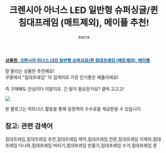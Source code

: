 ﻿---
layout: post
title:  "크렌시아 아너스 LED 일반형 슈퍼싱글/퀸 침대프레임 (매트제외), 메이플 추천!"
author: zacra
categories: [ 아이템 ]
tags: [침대프레임,침대프레임 추천,침대프레임 제작,침대프레임 전문,침대프레임 이케아,침대프레임 다나와,침대프레임 버리기,침대프레임 만들기,침대프레임 수거,침대프레임 퀸]
image: https://static.coupangcdn.com/image/vendor_inventory/4a45/0f2b4ba735460431bc7a3469dd5874f223b7a3c80584fc5b75c26a79ad33.jpg 
description: "쿠팡에서 침대프레임 관련 상품으로 가장 잘팔리는 제품 중 하나라는 사실!!."
rating: 4.5
---

<a href="https://link.coupang.com/re/AFFSDP?lptag=AF8407795&pageKey=97627940&itemId=299766502&vendorItemId=3737673136&traceid=V0-153-f68f1f2df517f0c9"><b>상품명: <font color='#01579B'>크렌시아 아너스 LED 일반형 슈퍼싱글/퀸 침대프레임 (매트제외), 메이플</font></b></a>

잘 팔리는 상품만 추천해요!<br/>
쿠팡에서 "침대프레임" 이 검색어로 가장 인기좋은 제품이에요!<br/><br/>
즉 구매해도 안심이다 이말이죠. 긴 말이 필요한가요? 클릭 고고고! <br/>



<a href="https://link.coupang.com/re/AFFSDP?lptag=AF8407795&pageKey=97627940&itemId=299766502&vendorItemId=3737673136&traceid=V0-153-f68f1f2df517f0c9"><img src="https://thumbnail8.coupangcdn.com/thumbnails/remote/q89/image/vendor_inventory/43ee/5047f84547197913ee06188bdda2664a89f820de898c945cff9c2ab547b8.jpg"></a> 

본 블로그는 파트너스 활동을 통해 일정액의 수수료를 제공받을 수 있습니다.

## 참고: 관련 검색어    
침대프레임,침대프레임 추천,침대프레임 제작,침대프레임 전문,침대프레임 이케아,침대프레임 다나와,침대프레임 버리기,침대프레임 만들기,침대프레임 수거,침대프레임 퀸
